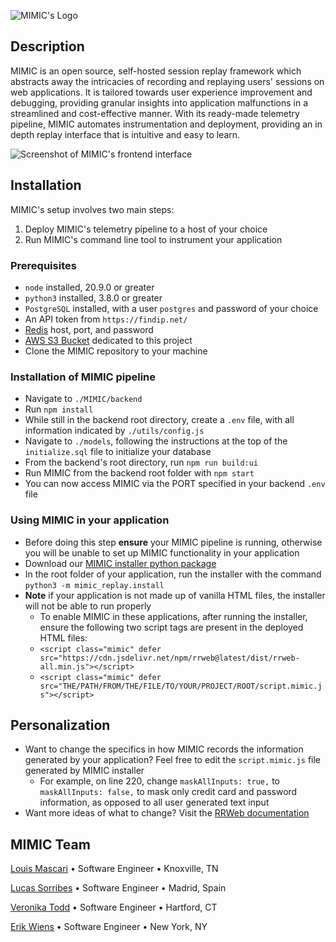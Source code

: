 ![MIMIC's Logo](https://drive.google.com/uc?export=download&id=1T-yxxqTpc6nv7nydOF5TJ1tTAgcJFfRE)
## Description
MIMIC is an open source, self-hosted session replay framework which abstracts away the intricacies of recording and replaying users' sessions on web applications. It is tailored towards user experience improvement and debugging, providing granular insights into application malfunctions in a streamlined and cost-effective manner. With its ready-made telemetry pipeline, MIMIC automates instrumentation and deployment, providing an in depth replay interface that is intuitive and easy to learn. 

![Screenshot of MIMIC's frontend interface](https://lh3.googleusercontent.com/drive-viewer/AKGpihYeL0JI4xo0swcPIaJ5nXd-F8tkpPVbcnZcdDMnMX3fkXmZbDrEAKBWD-I5vvwDkKsS668LBd5bRpmbNC9y1PVpbq0X5bUYEmI=s1600-v0)

## Installation
MIMIC's setup involves two main steps:
1. Deploy MIMIC's telemetry pipeline to a host of your choice
2. Run MIMIC's command line tool to instrument your application

### Prerequisites
- `node` installed, 20.9.0 or greater
- `python3` installed, 3.8.0 or greater
- `PostgreSQL` installed, with a user `postgres` and password of your choice
- An API token from `https://findip.net/`
- [Redis](https://redis.io/) host, port, and password
- [AWS S3 Bucket](https://aws.amazon.com/s3/) dedicated to this project
- Clone the MIMIC repository to your machine

### Installation of MIMIC pipeline
- Navigate to `./MIMIC/backend`
- Run `npm install`
- While still in the backend root directory, create a `.env` file, with all information indicated by `./utils/config.js`
- Navigate to `./models`, following the instructions at the top of the `initialize.sql` file to initialize your database
- From the backend's root directory, run `npm run build:ui`
- Run MIMIC from the backend root folder with `npm start`
- You can now access MIMIC via the PORT specified in your backend `.env` file

### Using MIMIC in your application
- Before doing this step **ensure** your MIMIC pipeline is running, otherwise you will be unable to set up MIMIC functionality in your application
- Download our [MIMIC installer python package](https://pypi.org/project/mimic-replay/)
- In the root folder of your application, run the installer with the command `python3 -m mimic_replay.install`
- **Note** if your application is not made up of vanilla HTML files, the installer will not be able to run properly
  - To enable MIMIC in these applications, after running the installer, ensure the following two script tags are present in the deployed HTML files:
  - `<script class="mimic" defer src="https://cdn.jsdelivr.net/npm/rrweb@latest/dist/rrweb-all.min.js"></script>`
  - `<script class="mimic" defer src="THE/PATH/FROM/THE/FILE/TO/YOUR/PROJECT/ROOT/script.mimic.js"></script>`

## Personalization
- Want to change the specifics in how MIMIC records the information generated by your application? Feel free to edit the `script.mimic.js` file generated by MIMIC installer
  - For example, on line 220, change `maskAllInputs: true,` to `maskAllInputs: false,` to mask only credit card and password information, as opposed to all user generated text input
- Want more ideas of what to change? Visit the [RRWeb documentation](https://github.com/rrweb-io/rrweb/blob/master/guide.md)

## MIMIC Team
[Louis Mascari](https://github.com/Louis-Mascari) • Software Engineer • Knoxville, TN

[Lucas Sorribes](https://github.com/devluxor) • Software Engineer • Madrid, Spain

[Veronika Todd](https://github.com/VSTodd) • Software Engineer • Hartford, CT

[Erik Wiens](https://github.com/ErikWiens) • Software Engineer • New York, NY

